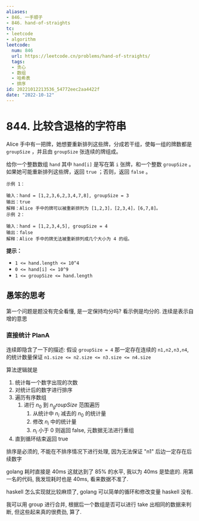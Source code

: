 ```yaml
---
aliases:
- 846. 一手顺子
- 846. hand-of-straights
tc:
- leetcode
- algorithm
leetcode:
  num: 846
  url: https://leetcode.cn/problems/hand-of-straights/
  tags:
  - 贪心
  - 数组
  - 哈希表
  - 排序
id: 20221012213536_54772eec2aa4422f
date: "2022-10-12"
---
```


# 844. 比较含退格的字符串

Alice 手中有一把牌，她想要重新排列这些牌，分成若干组，使每一组的牌数都是 `groupSize` ，并且由 `groupSize` 张连续的牌组成。

给你一个整数数组 `hand` 其中 `hand[i]` 是写在第 `i` 张牌，和一个整数 `groupSize` 。如果她可能重新排列这些牌，返回 `true` ；否则，返回 `false` 。

```
示例 1：

输入：hand = [1,2,3,6,2,3,4,7,8], groupSize = 3
输出：true
解释：Alice 手中的牌可以被重新排列为 [1,2,3]，[2,3,4]，[6,7,8]。
示例 2：

输入：hand = [1,2,3,4,5], groupSize = 4
输出：false
解释：Alice 手中的牌无法被重新排列成几个大小为 4 的组。
```

**提示：**

* `1 <= hand.length <= 10^4`
* `0 <= hand[i] <= 10^9`
* `1 <= groupSize <= hand.length`

## 愚笨的思考

第一个问题是题没有完全看懂, 是一定保持均分吗? 看示例是均分的. 连续是表示自增的意思

### 直接统计 PlanA

连续即隐含了一下的描述: 假设 `groupSize = 4` 那一定存在连续的 `n1,n2,n3,n4`, 的统计数量保证 `n1.size <= n2.size <= n3.size <= n4.size`

算法逻辑就是
1. 统计每一个数字出现的次数
2. 对统计后的数字进行排序
3. 遍历有序数组
    1. 进行 $n_0$ 到 $n_groupSize$ 范围遍历
        1. 从统计中 $n_i$ 减去的 $n_0$ 的统计量
        2. 修改 $n_i$ 中的统计量
        2.  $n_i$ 小于 0 则返回 false, 元数据无法进行重组
4. 直到循环结束返回 true

排序是必须的, 不能在不排序情况下进行处理, 因为无法保证 "n1" 后边一定存在后续数字

golang 耗时直接是 40ms 这就达到了 85% 的水平, 我以为 40ms 是垫底的. 用第一名的代码, 我发现耗时也是 40ms, 看来数据不准了.

haskell 怎么实现就比较麻烦了, golang 可以简单的循环和修改变量 haskell 没有.

我可以用 group 进行合并, 根据后一个数组是否可以进行 take 出相同的数据来判断, 但这些起来真的很费劲, 算了.
